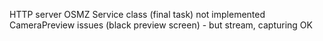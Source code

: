 HTTP server OSMZ
Service class (final task) not implemented
CameraPreview issues (black preview screen) - but stream, capturing OK
